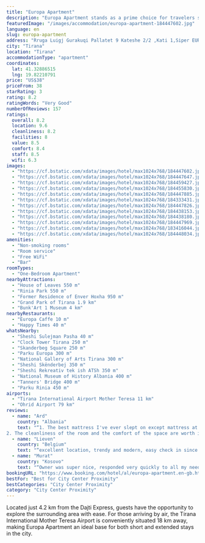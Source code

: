 ```yaml
---
title: "Europa Apartment"
description: "Europa Apartment stands as a prime choice for travelers seeking comfort and convenience in the heart of Tirana, a mere stone's throw from the iconic Skanderbeg Square."
featuredImage: "/images/accommodation/europa-apartment-184447602.jpg"
language: en
slug: europa-apartment
address: "Rruga Luigj Gurakuqi Pallatet 9 Kateshe 2/2 ,Kati 1,Siper EUROPA Caffe, 1000 Tirana, Albania"
city: "Tirana"
location: "Tirana"
accommodationType: "apartment"
coordinates:
  lat: 41.32886515
  lng: 19.82210791
price: "US$38"
priceFrom: 38
starRating: 3
rating: 8.2
ratingWords: "Very Good"
numberOfReviews: 157
ratings:
  overall: 8.2
  location: 9.6
  cleanliness: 8.2
  facilities: 8
  value: 8.5
  comfort: 8.4
  staff: 8.5
  wifi: 6.3
images:
  - "https://cf.bstatic.com/xdata/images/hotel/max1024x768/184447602.jpg?k=e89265e6b78181f5ac4d49d7fdbaa024d268ed74e5487b3b59c77fada799bc28&o=&hp=1"
  - "https://cf.bstatic.com/xdata/images/hotel/max1024x768/184447647.jpg?k=b74d0655ca0cef53cff6d9b93678bd396797f11e3647d54c0c4813413bbe4409&o=&hp=1"
  - "https://cf.bstatic.com/xdata/images/hotel/max1024x768/184459427.jpg?k=0fb9925b35322e6fb0ea436bb443a537fe1d24f8a653b89da4333d170ab2e472&o=&hp=1"
  - "https://cf.bstatic.com/xdata/images/hotel/max1024x768/184455830.jpg?k=db1a02d8bf2b1146f8f597df9d71252074ae6d8e0ff50a2f6bcfe18928236524&o=&hp=1"
  - "https://cf.bstatic.com/xdata/images/hotel/max1024x768/184447885.jpg?k=2e1a0cbeae28cd58e1cc5a84260bbe673028814b29b2229bfd1665f836017ae3&o=&hp=1"
  - "https://cf.bstatic.com/xdata/images/hotel/max1024x768/184333431.jpg?k=2bb5cefc6aef3e9ecfb01951b8f77551eb021e1d9c000f6a652b027873dd0385&o=&hp=1"
  - "https://cf.bstatic.com/xdata/images/hotel/max1024x768/184447826.jpg?k=68360e3b008423bc4609d0ed0b5c6ad74e6d60a19125cc4310bb696734cc53cd&o=&hp=1"
  - "https://cf.bstatic.com/xdata/images/hotel/max1024x768/184438153.jpg?k=bcb90b696b502f72a5e5e947fd3d9b61e06b9337a79d8f745d0a74d20c59255b&o=&hp=1"
  - "https://cf.bstatic.com/xdata/images/hotel/max1024x768/184438180.jpg?k=ff8eb7d6555bb2da1fee30bcbf52ff8b54ad30805705136eddb3f5c6b88d7c82&o=&hp=1"
  - "https://cf.bstatic.com/xdata/images/hotel/max1024x768/184447969.jpg?k=5e4800f647b72630aa9bc2c012644cbc445dae44defec981905e0a133cfcb29b&o=&hp=1"
  - "https://cf.bstatic.com/xdata/images/hotel/max1024x768/183416044.jpg?k=f20e5d08a5fd360f2582c1ee9e9fa541d06af08f3b202a428064facda1640c36&o=&hp=1"
  - "https://cf.bstatic.com/xdata/images/hotel/max1024x768/184448034.jpg?k=8c109459a8c49aab492210e100b46b1c57bed4665a0366bdf89f82962a2d6b7a&o=&hp=1"
amenities:
  - "Non-smoking rooms"
  - "Room service"
  - "Free WiFi"
  - "Bar"
roomTypes:
  - "One-Bedroom Apartment"
nearbyAttractions:
  - "House of Leaves 550 m"
  - "Rinia Park 550 m"
  - "Former Residence of Enver Hoxha 950 m"
  - "Grand Park of Tirana 1.9 km"
  - "Bunk'Art 1 Museum 4 km"
nearbyRestaurants:
  - "Europa Caffe 10 m"
  - "Happy Times 40 m"
whatsNearby:
  - "Sheshi Sulejman Pasha 40 m"
  - "Clock Tower Tirana 250 m"
  - "Skanderbeg Square 250 m"
  - "Parku Europa 300 m"
  - "National Gallery of Arts Tirana 300 m"
  - "Sheshi Skënderbej 350 m"
  - "Sheshi Rekreativ tek ish ATSh 350 m"
  - "National Museum of History Albania 400 m"
  - "Tanners' Bridge 400 m"
  - "Parku Rinia 450 m"
airports:
  - "Tirana International Airport Mother Teresa 11 km"
  - "Ohrid Airport 79 km"
reviews:
  - name: "Ard"
    country: "Albania"
    text: "“1. The best mattress I've ever slept on except mattress at my house.
2. The cleanliness of the room and the comfort of the space are worth it very much for the price.”"
  - name: "Lieven"
    country: "Belgium"
    text: "“excellent location, trendy and modern, easy check in since its connected with the europa coffee bar below”"
  - name: "Murat"
    country: "Kosovo"
    text: "“Owner was super nice, responded very quickly to all my needs, questions. Helped with the check-out time, we got a deal. room was clean and nice, location of it was perfect! i strongly recommend!”"
bookingURL: "https://www.booking.com/hotel/al/europa-apartment.en-gb.html?aid=8035640"
bestFor: "Best for City Center Proximity"
bestCategories: "City Center Proximity"
category: "City Center Proximity"
---
```


Located just 4.2 km from the Dajti Express, guests have the opportunity to explore the surrounding area with ease. For those arriving by air, the Tirana International Mother Teresa Airport is conveniently situated 18 km away, making Europa Apartment an ideal base for both short and extended stays in the city.